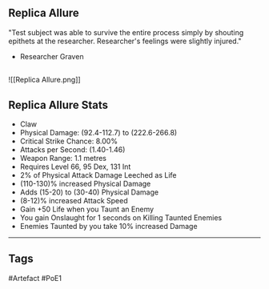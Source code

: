 ## Replica Allure
"Test subject was able to survive the entire process simply by shouting epithets at
the researcher. Researcher's feelings were slightly injured."
- Researcher Graven
##
![[Replica Allure.png]]
## Replica Allure Stats
- Claw
- Physical Damage: (92.4-112.7) to (222.6-266.8)
- Critical Strike Chance: 8.00%
- Attacks per Second: (1.40-1.46)
- Weapon Range: 1.1 metres
- Requires Level 66, 95 Dex, 131 Int
- 2% of Physical Attack Damage Leeched as Life
- (110-130)% increased Physical Damage
- Adds (15-20) to (30-40) Physical Damage
- (8-12)% increased Attack Speed
- Gain +50 Life when you Taunt an Enemy
- You gain Onslaught for 1 seconds on Killing Taunted Enemies
- Enemies Taunted by you take 10% increased Damage


---
## Tags
#Artefact
#PoE1